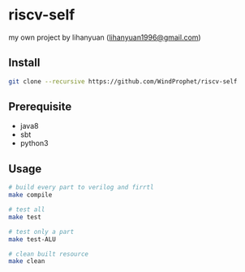 # riscv-self

my own project by lihanyuan (lihanyuan1996@gmail.com)

## Install

```bash
git clone --recursive https://github.com/WindProphet/riscv-self
```

## Prerequisite

- java8
- sbt
- python3

## Usage

```bash
# build every part to verilog and firrtl
make compile

# test all
make test

# test only a part
make test-ALU

# clean built resource
make clean
```